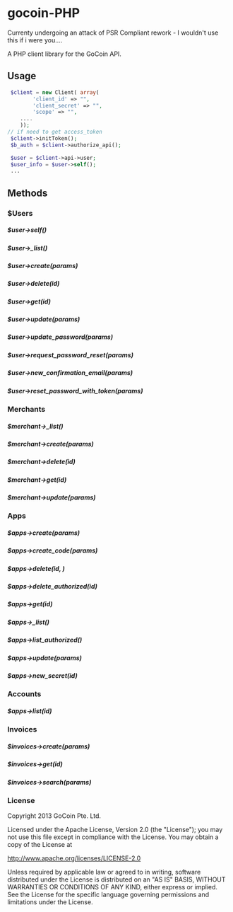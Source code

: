 gocoin-PHP
===========

Currenty undergoing an attack of PSR Compliant rework - I wouldn't use this if i were you....


A PHP client library for the GoCoin API.


## Usage

```php
 $client = new Client( array(        
        'client_id' => "",
        'client_secret' => "",
        'scope' => "",
	....
    ));
// if need to get access_token
 $client->initToken();
 $b_auth = $client->authorize_api();

 $user = $client->api->user;
 $user_info = $user->self();
 ...
```

## Methods

### $Users

##### $user->self()
##### $user->_list()
##### $user->create(params)
##### $user->delete(id)
##### $user->get(id)
##### $user->update(params)
##### $user->update_password(params)
##### $user->request_password_reset(params)
##### $user->new_confirmation_email(params)
##### $user->reset_password_with_token(params)


### Merchants

##### $merchant->_list()
##### $merchant->create(params)
##### $merchant->delete(id)
##### $merchant->get(id)
##### $merchant->update(params)


### Apps

##### $apps->create(params)
##### $apps->create_code(params)
##### $apps->delete(id, )
##### $apps->delete_authorized(id)
##### $apps->get(id)
##### $apps->_list()
##### $apps->list_authorized()
##### $apps->update(params)
##### $apps->new_secret(id)

### Accounts

##### $apps->list(id)


### Invoices

##### $invoices->create(params)
##### $invoices->get(id)
##### $invoices->search(params)


### License

Copyright 2013 GoCoin Pte. Ltd.

Licensed under the Apache License, Version 2.0 (the "License");
you may not use this file except in compliance with the License.
You may obtain a copy of the License at

   http://www.apache.org/licenses/LICENSE-2.0

Unless required by applicable law or agreed to in writing, software
distributed under the License is distributed on an "AS IS" BASIS,
WITHOUT WARRANTIES OR CONDITIONS OF ANY KIND, either express or implied.
See the License for the specific language governing permissions and
limitations under the License.
